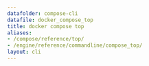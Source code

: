 ```yaml
---
datafolder: compose-cli
datafile: docker_compose_top
title: docker compose top
aliases:
- /compose/reference/top/
- /engine/reference/commandline/compose_top/
layout: cli
---
```


<!--
Sorry, but the contents of this page are automatically generated from
Docker's source code. If you want to suggest a change to the text that appears
here, you'll need to find the string by searching this repo:
https://github.com/docker/compose
-->
